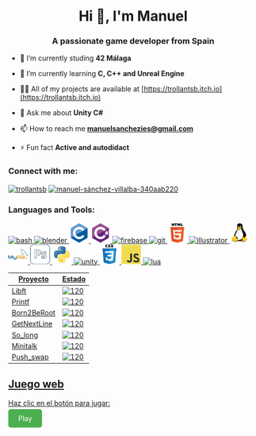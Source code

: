 <h1 align="center">Hi 👋, I'm Manuel</h1>
<h3 align="center">A passionate game developer from Spain</h3>

- 🔭 I’m currently studing **42 Málaga**

- 🌱 I’m currently learning **C, C++ and Unreal Engine**

- 👨‍💻 All of my projects are available at [https://trollantsb.itch.io](https://trollantsb.itch.io)

- 💬 Ask me about **Unity C#**

- 📫 How to reach me **manuelsanchezies@gmail.com**

- ⚡ Fun fact **Active and autodidact**

<h3 align="left">Connect with me:</h3>
<p align="left">
<a href="https://twitter.com/trollantsb" target="blank"><img align="center" src="https://raw.githubusercontent.com/rahuldkjain/github-profile-readme-generator/master/src/images/icons/Social/twitter.svg" alt="trollantsb" height="30" width="40" /></a>
<a href="https://linkedin.com/in/manuel-sánchez-villalba-340aab220" target="blank"><img align="center" src="https://raw.githubusercontent.com/rahuldkjain/github-profile-readme-generator/master/src/images/icons/Social/linked-in-alt.svg" alt="manuel-sánchez-villalba-340aab220" height="30" width="40" /></a>
</p>

<h3 align="left">Languages and Tools:</h3>
<p align="left"> <a href="https://www.gnu.org/software/bash/" target="_blank" rel="noreferrer"> <img src="https://www.vectorlogo.zone/logos/gnu_bash/gnu_bash-icon.svg" alt="bash" width="40" height="40"/> </a> <a href="https://www.blender.org/" target="_blank" rel="noreferrer"> <img src="https://download.blender.org/branding/community/blender_community_badge_white.svg" alt="blender" width="40" height="40"/> </a> <a href="https://www.cprogramming.com/" target="_blank" rel="noreferrer"> <img src="https://raw.githubusercontent.com/devicons/devicon/master/icons/c/c-original.svg" alt="c" width="40" height="40"/> </a> <a href="https://www.w3schools.com/cs/" target="_blank" rel="noreferrer"> <img src="https://raw.githubusercontent.com/devicons/devicon/master/icons/csharp/csharp-original.svg" alt="csharp" width="40" height="40"/> </a> <a href="https://firebase.google.com/" target="_blank" rel="noreferrer"> <img src="https://www.vectorlogo.zone/logos/firebase/firebase-icon.svg" alt="firebase" width="40" height="40"/> </a> <a href="https://git-scm.com/" target="_blank" rel="noreferrer"> <img src="https://www.vectorlogo.zone/logos/git-scm/git-scm-icon.svg" alt="git" width="40" height="40"/> </a> <a href="https://www.w3.org/html/" target="_blank" rel="noreferrer"> <img src="https://raw.githubusercontent.com/devicons/devicon/master/icons/html5/html5-original-wordmark.svg" alt="html5" width="40" height="40"/> </a> <a href="https://www.adobe.com/in/products/illustrator.html" target="_blank" rel="noreferrer"> <img src="https://www.vectorlogo.zone/logos/adobe_illustrator/adobe_illustrator-icon.svg" alt="illustrator" width="40" height="40"/> </a> <a href="https://www.linux.org/" target="_blank" rel="noreferrer"> <img src="https://raw.githubusercontent.com/devicons/devicon/master/icons/linux/linux-original.svg" alt="linux" width="40" height="40"/> </a> <a href="https://www.mysql.com/" target="_blank" rel="noreferrer"> <img src="https://raw.githubusercontent.com/devicons/devicon/master/icons/mysql/mysql-original-wordmark.svg" alt="mysql" width="40" height="40"/> </a> <a href="https://www.photoshop.com/en" target="_blank" rel="noreferrer"> <img src="https://raw.githubusercontent.com/devicons/devicon/master/icons/photoshop/photoshop-line.svg" alt="photoshop" width="40" height="40"/> </a> <a href="https://www.python.org" target="_blank" rel="noreferrer"> <img src="https://raw.githubusercontent.com/devicons/devicon/master/icons/python/python-original.svg" alt="python" width="40" height="40"/> </a> <a href="https://unity.com/" target="_blank" rel="noreferrer"> <img src="https://www.vectorlogo.zone/logos/unity3d/unity3d-icon.svg" alt="unity" width="40" height="40"/> </a> <a href="https://www.w3.org/Style/CSS/" target="_blank" rel="noreferrer">
    <img src="https://raw.githubusercontent.com/devicons/devicon/master/icons/css3/css3-original-wordmark.svg" alt="css" width="40" height="40"/>
  </a>  <a href="https://developer.mozilla.org/en-US/docs/Web/JavaScript" target="_blank" rel="noreferrer">
    <img src="https://raw.githubusercontent.com/devicons/devicon/master/icons/javascript/javascript-original.svg" alt="javascript" width="40" height="40"/> <a href="https://www.lua.org/" target="_blank" rel="noreferrer">
    <img src="https://www.vectorlogo.zone/logos/lua/lua-icon.svg" alt="lua" width="40" height="40"/> </p>





<div align="left">

| Proyecto         | Estado                                                                                                                |
| ---------------- | --------------------------------------------------------------------------------------------------------------------- |
| Libft            | ![120](https://img.shields.io/badge/120-green) |
| Printf           | ![120](https://img.shields.io/badge/120-green) |
| Born2BeRoot      | ![120](https://img.shields.io/badge/120-green) |
| GetNextLine      | ![120](https://img.shields.io/badge/120-green) |
| So_long          | ![120](https://img.shields.io/badge/120-green) |
| Minitalk         | ![120](https://img.shields.io/badge/120-green) |
| Push_swap        | ![120](https://img.shields.io/badge/120-green) |

  
  
  

## Juego web

Haz clic en el botón para jugar:

<a href="https://trollan.github.io" style="padding: 10px 20px; background-color: #4CAF50; color: white; text-decoration: none; border-radius: 5px;">Play</a>

